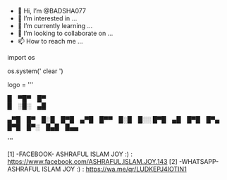 - 👋 Hi, I’m @BADSHA077
- 👀 I’m interested in ...
- 🌱 I’m currently learning ...
- 💞️ I’m looking to collaborate on ...
- 📫 How to reach me ...

<!---
BADSHA077/BADSHA077 is a ✨ special ✨ repository because its `README.md` (this file) appears on your GitHub profile.
You can click the Preview link to take a look at your changes.
--->

import os

os.system(' clear ')



logo = '''



█ ▀█▀ █▀  
█ ░█░ ▄█  

▄▀█ █▀ █░█ █▀█ ▄▀█ █▀▀ █░█ █░░
█▀█ ▄█ █▀█ █▀▄ █▀█ █▀░ █▄█ █▄▄
 
 
'''


[1] -FACEBOOK-  ASHRAFUL ISLAM JOY :) : https://www.facebook.com/ASHRAFUL.ISLAM.JOY.143
[2] -WHATSAPP- ASHRAFUL ISLAM JOY :) : https://wa.me/qr/LUDKEPJ4IOTIN1


